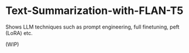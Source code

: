 # Text-Summarization-with-FLAN-T5
Shows LLM techniques such as prompt engineering, full finetuning, peft (LoRA) etc. 


(WIP)
